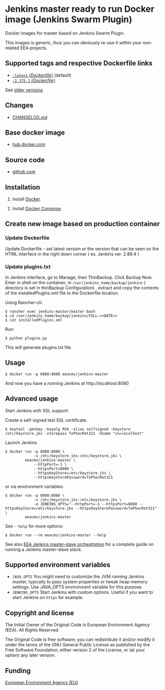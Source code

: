 # Jenkins master ready to run Docker image (Jenkins Swarm Plugin)

Docker images for master based on Jenkins Swarm Plugin.

This images is generic, thus you can obviously re-use it within
your non-related EEA projects.


## Supported tags and respective Dockerfile links

- [`:latest` (*Dockerfile*)](https://github.com/eea/eea.docker.jenkins.master/blob/master/Dockerfile) (default)
- [`:2.375.1` (*Dockerfile*)](https://github.com/eea/eea.docker.jenkins.master/blob/2.375.1/Dockerfile) 

See [older versions](https://github.com/eea/eea.docker.jenkins.master/releases)

## Changes

 - [CHANGELOG.md](https://github.com/eea/eea.docker.jenkins.master/blob/master/CHANGELOG.md)


## Base docker image

 - [hub.docker.com](https://registry.hub.docker.com/u/eeacms/jenkins-master)


## Source code

  - [github.com](http://github.com/eea/eea.docker.jenkins.master)


## Installation

1. Install [Docker](https://www.docker.com/).

2. Install [Docker Compose](https://docs.docker.com/compose/).


## Create new image based on production container

### Update Dockerfile

Update Dockerfile - set latest version or the version that can be seen on the HTML interface in the right down corner ( ex. Jenkins ver. 2.89.4 )

### Update plugins.txt

In Jenkins interface, go to Manage, then ThinBackup. Click Backup Now. Enter in shell on the container, in `/var/jenkins_home/backup/jenkins` ( directory is set in thinBackup Configuration) , extract and copy the contents of the installedPlugins.xml file to the Dockerfile location.

Using Rancher-cli:

    $ rancher exec jenkins-master/master bash
    $ cd /var/jenkins_home/backup/jenkins/FULL-<<DATE>>
    $ cat installedPlugins.xml

Run:

    $ python plugins.py

This will generate plugins.txt file.



## Usage

    $ docker run -p 8080:8080 eeacms/jenkins-master

And now you have a running Jenkins at http://localhost:8080

## Advanced usage

Start Jenkins with SSL support:

Create a self-signed test SSL certificate.

    $ keytool -genkey -keyalg RSA -alias selfsigned -keystore /etc/keystore.jks -storepass ToPSecRet321 -dname "cn=localhost"

Launch Jenkins

    $ docker run -p 8080:8080 \
                 -v /etc/keystore.jks:/etc/keystore.jks \
             eeacms/jenkins-master \
                 --httpPort=-1 \
                 --httpsPort=8080 \
                 --httpsKeyStore=/etc/keystore.jks \
                 --httpsKeyStorePassword=ToPSecRet321

or via environment variables:

    $ docker run -p 8080:8080 \
                 -v /etc/keystore.jks:/etc/keystore.jks \
                 -e JENKINS_OPTS="--httpPort=-1 --httpsPort=8080 --httpsKeyStore=/etc/keystore.jks --httpsKeyStorePassword=ToPSecRet321" \
             eeacms/jenkins-master

See `--help` for more options:

    $ docker run --rm eeacms/jenkins-master --help

See also [EEA Jenkins master-slave orchestration](https://github.com/eea/eea.docker.jenkins) for a complete guide on running a Jenkins master-slave stack.


## Supported environment variables

* `JAVA_OPTS` You might need to customize the JVM running Jenkins master, typically to pass system properties or tweak heap memory settings. Use JAVA_OPTS environment variable for this purpose.
* `JENKINS_OPTS` Start Jenkins with custom options. Useful if you want to start Jenkins on `https` for example.

## Copyright and license

The Initial Owner of the Original Code is European Environment Agency (EEA).
All Rights Reserved.

The Original Code is free software;
you can redistribute it and/or modify it under the terms of the GNU
General Public License as published by the Free Software Foundation;
either version 2 of the License, or (at your option) any later
version.


## Funding

[European Environment Agency (EU)](http://eea.europa.eu)
